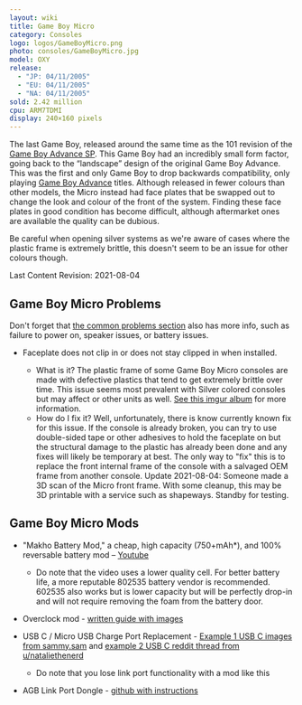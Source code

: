 ```yaml
---
layout: wiki
title: Game Boy Micro
category: Consoles
logo: logos/GameBoyMicro.png
photo: consoles/GameBoyMicro.jpg
model: OXY
release:
  - "JP: 04/11/2005"
  - "EU: 04/11/2005"
  - "NA: 04/11/2005"
sold: 2.42 million
cpu: ARM7TDMI
display: 240×160 pixels
---
```

The last Game Boy, released around the same time as the 101 revision of the [Game Boy Advance SP](advancesp). This Game Boy had an incredibly small form factor, going back to the “landscape” design of the original Game Boy Advance. This was the first and only Game Boy to drop backwards compatibility, only playing [Game Boy Advance](advance) titles. Although released in fewer colours than other models, the Micro instead had face plates that be swapped out to change the look and colour of the front of the system. Finding these face plates in good condition has become difficult, although aftermarket ones are available the quality can be dubious.

Be careful when opening silver systems as we're aware of cases where the plastic frame is extremely brittle, this doesn't seem to be an issue for other colours though.

Last Content Revision: 2021-08-04

## **Game Boy Micro Problems**

Don't forget that [the common problems section](commonissues) also has more info, such as failure to power on, speaker issues, or battery issues. 

* Faceplate does not clip in or does not stay clipped in when installed. 

  * What is it? The plastic frame of some Game Boy Micro consoles are made with defective plastics that tend to get extremely brittle over time. This issue seems most prevalent with Silver colored consoles but may affect or other units as well. [See this imgur album](https://imgur.com/a/dhfax) for more information. 
  * How do I fix it? Well, unfortunately, there is know currently known fix for this issue. If the console is already broken, you can try to use double-sided tape or other adhesives to hold the faceplate on but the structural damage to the plastic has already been done and any fixes will likely be temporary at best. The only way to "fix" this is to replace the front internal frame of the console with a salvaged OEM frame from another console. Update 2021-08-04: Someone made a 3D scan of the Micro front frame. With some cleanup, this may be 3D printable with a service such as shapeways. Standby for testing. 


## **Game Boy Micro Mods**

* "Makho Battery Mod," a cheap, high capacity (750+mAh*), and 100% reversable battery mod – [Youtube](https://www.youtube.com/watch?v=I0BywDS7Wq4)
    * Do note that the video uses a lower quality cell. For better battery life, a more reputable 802535 battery vendor is recommended. 602535 also works but is lower capacity but will be perfectly drop-in and will not require removing the foam from the battery door. 

* Overclock mod - [written guide with images](http://www.modd3d.com/articles/item/overclock-your-game-boy-micro)

* USB C / Micro USB Charge Port Replacement - [Example 1 USB C images from sammy.sam](https://imgur.com/a/SNGIauF) and [example 2 USB C reddit thread from u/nataliethenerd](https://www.reddit.com/r/Gameboy/comments/kn0855/usb_c_micro/)
	* Do note that you lose link port functionality with a mod like this
	
* AGB Link Port Dongle - [github with instructions](https://github.com/makhowastaken/OXY-Dongler)
